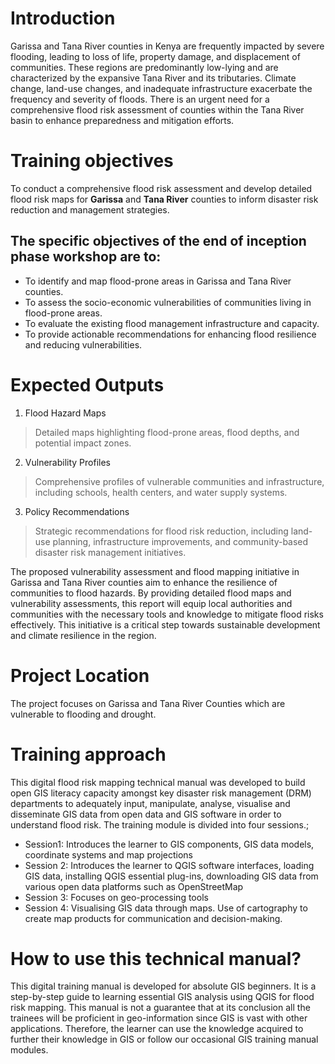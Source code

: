# Introduction
Garissa and Tana River counties in Kenya are frequently impacted by severe flooding, leading to loss of life, property damage, and displacement of communities. These regions are predominantly low-lying and are characterized by the expansive Tana River and its tributaries. Climate change, land-use changes, and inadequate infrastructure exacerbate the frequency and severity of floods. There is an urgent need for a comprehensive flood risk assessment of counties within the Tana River basin to enhance preparedness and mitigation efforts.

# Training objectives
To conduct a comprehensive flood risk assessment and develop detailed flood risk maps for **Garissa** and **Tana River** counties to inform disaster risk reduction and management strategies. 

## The specific objectives of the end of inception phase workshop are to: 
- To identify and map flood-prone areas in Garissa and Tana River counties.
- To assess the socio-economic vulnerabilities of communities living in flood-prone areas.
- To evaluate the existing flood management infrastructure and capacity.
- To provide actionable recommendations for enhancing flood resilience and reducing vulnerabilities.

# Expected Outputs
1. Flood Hazard Maps
>Detailed maps highlighting flood-prone areas, flood depths, and potential impact zones.
2. Vulnerability Profiles
>Comprehensive profiles of vulnerable communities and infrastructure, including schools, health centers, and water supply systems.
3. Policy Recommendations
>Strategic recommendations for flood risk reduction, including land-use planning, infrastructure improvements, and community-based disaster risk management initiatives.

The proposed vulnerability assessment and flood mapping initiative in Garissa and Tana River counties aim to enhance the resilience of communities to flood hazards. By providing detailed flood maps and vulnerability assessments, this report will equip local authorities and communities with the necessary tools and knowledge to mitigate flood risks effectively. This initiative is a critical step towards sustainable development and climate resilience in the region.

# Project Location
The project focuses on Garissa and Tana River Counties which are vulnerable to flooding and drought. 

# Training approach

This digital flood risk mapping technical manual was developed to build open GIS literacy capacity amongst key disaster risk management (DRM) departments to adequately input, manipulate, analyse, visualise and disseminate GIS data from open  data and GIS software in order to understand flood risk. 
The training module is divided into four sessions.;  
- Session1: Introduces the learner to GIS components, GIS data models,  coordinate systems and map projections 
- Session 2: Introduces the learner to QGIS software interfaces, loading GIS  data, installing QGIS essential plug-ins, downloading GIS data from various open data platforms such as OpenStreetMap 
- Session 3: Focuses on geo-processing tools
- Session 4: Visualising GIS data through maps. Use of cartography to create map products for communication and decision-making.

# How to use this technical manual? 
This digital training manual is developed for absolute GIS beginners. It is a step-by-step guide to  learning essential GIS analysis using QGIS for flood risk mapping. This manual is not a guarantee  that at its conclusion all the trainees will be proficient in geo-information since GIS is vast  with other applications. Therefore, the learner can use the knowledge acquired to further their knowledge in GIS or follow our occasional GIS training manual modules.


